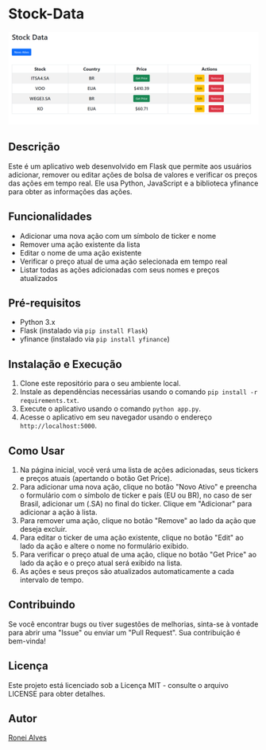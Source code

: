 # Stock-Data

![Preview](app_preview.png)

## Descrição
Este é um aplicativo web desenvolvido em Flask que permite aos usuários adicionar, remover ou editar ações de bolsa de valores e verificar os preços das ações em tempo real. Ele usa Python, JavaScript e a biblioteca yfinance para obter as informações das ações.

## Funcionalidades
- Adicionar uma nova ação com um símbolo de ticker e nome
- Remover uma ação existente da lista
- Editar o nome de uma ação existente
- Verificar o preço atual de uma ação selecionada em tempo real
- Listar todas as ações adicionadas com seus nomes e preços atualizados

## Pré-requisitos
- Python 3.x
- Flask (instalado via `pip install Flask`)
- yfinance (instalado via `pip install yfinance`)

## Instalação e Execução
1. Clone este repositório para o seu ambiente local.
2. Instale as dependências necessárias usando o comando `pip install -r requirements.txt`.
3. Execute o aplicativo usando o comando `python app.py`.
4. Acesse o aplicativo em seu navegador usando o endereço `http://localhost:5000`.

## Como Usar
1. Na página inicial, você verá uma lista de ações adicionadas, seus tickers e preços atuais (apertando o botão Get Price).
2. Para adicionar uma nova ação, clique no botão "Novo Ativo" e preencha o formulário com o símbolo de ticker e país (EU ou BR), no caso de ser Brasil, adicionar um (.SA) no final do ticker. Clique em "Adicionar" para adicionar a ação à lista.
3. Para remover uma ação, clique no botão "Remove" ao lado da ação que deseja excluir.
4. Para editar o ticker de uma ação existente, clique no botão "Edit" ao lado da ação e altere o nome no formulário exibido.
5. Para verificar o preço atual de uma ação, clique no botão "Get Price" ao lado da ação e o preço atual será exibido na lista.
6. As ações e seus preços são atualizados automaticamente a cada intervalo de tempo.

## Contribuindo
Se você encontrar bugs ou tiver sugestões de melhorias, sinta-se à vontade para abrir uma "Issue" ou enviar um "Pull Request". Sua contribuição é bem-vinda!

## Licença
Este projeto está licenciado sob a Licença MIT - consulte o arquivo LICENSE para obter detalhes.

## Autor
[Ronei Alves](https://github.com/ronei-alves)
